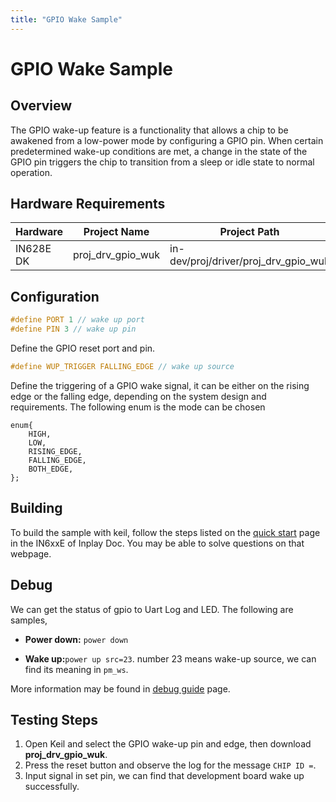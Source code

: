 ```yaml
---
title: "GPIO Wake Sample"
---
```


# GPIO Wake Sample

## Overview

The GPIO wake-up feature is a functionality that allows a chip to be awakened from a low-power mode by configuring a GPIO pin. When certain predetermined wake-up conditions are met, a change in the state of the GPIO pin triggers the chip to transition from a sleep or idle state to normal operation.



## Hardware Requirements

| Hardware  | Project Name      | Project Path                         |
| --------- | ----------------- | ------------------------------------ |
| IN628E DK | proj_drv_gpio_wuk | in-dev/proj/driver/proj_drv_gpio_wuk |



## Configuration

```c
#define PORT 1 // wake up port
#define PIN 3 // wake up pin
```

Define the GPIO reset port and pin.



```c
#define WUP_TRIGGER FALLING_EDGE // wake up source
```

Define the triggering of a GPIO wake signal, it can be either on the rising edge or the falling edge, depending on the system design and requirements.  The following enum is the mode can be chosen

```
enum{
	HIGH,
	LOW,
	RISING_EDGE,
	FALLING_EDGE,
	BOTH_EDGE,
};
```



## Building

To build the sample with keil, follow the steps listed on the [quick start](https://inplay-inc.github.io/docs/in6xxe/getting-started/installation/quick-start.html) page in the IN6xxE  of Inplay Doc. You may be able to solve questions on that webpage.



## Debug

We can get the status of gpio to Uart Log and LED. The following are samples,

- **Power down:** `power down `

- **Wake up:**`power up src=23`. number 23 means wake-up source, we can find its meaning in `pm_ws`.

More information may be found in [debug guide](https://inplay-inc.github.io/docs/in6xxe/examples-and-use-case/debug-reference) page.




## Testing Steps

1. Open Keil and select the GPIO wake-up pin and edge, then download **proj_drv_gpio_wuk**.
2. Press the reset button and observe the log for the message `CHIP ID =`.
3. Input signal in set pin, we can find that development board  wake up successfully.

